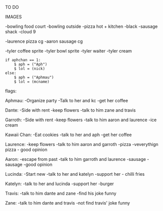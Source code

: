 TO DO

IMAGES

-bowling food court
-bowling outside
-pizza hot + kitchen
-black
-sausage shack 
-cloud 9

-laurence pizza cg
-aaron sausage cg

-tyler coffee sprite
-tyler bowl sprite
-tyler waiter
-tyler cream


    if aphchan == 1:
        $ aph = ("Aph")
        $ lol = (nick)
    else:
        $ aph = ("Aphmau")
        $ lol = (mcname)

flags:

Aphmau:
    -Organize party
    -Talk to her and kc
    -get her coffee

Dante:
    -Side with rent
    -keep flowers
    -talk to him zane and travis

Garroth:
    -Side with rent
    -keep flowers
    -talk to him aaron and laurence
    -ice cream

Kawaii Chan:
    -Eat cookies
    -talk to her and aph
    -get her coffee

Laurence:
    -keep flowers
    -talk to him aaron and garroth
    -pizza
    -veverythign pizza
    - good opinion

Aaron:
    -escape from past
    -talk to him garroth and laurence
    -sausage
    -sausage
    -good opinion

Lucinda:
    -Start new
    -talk to her and katelyn
    -support her
    - chilli fries

Katelyn:
    -talk to her and lucinda
    -support her
    -burger

Travis:
    -talk to him dante and zane
    -find his joke funny

Zane:
    -talk to him dante and travis
    -not find travis' joke funny


